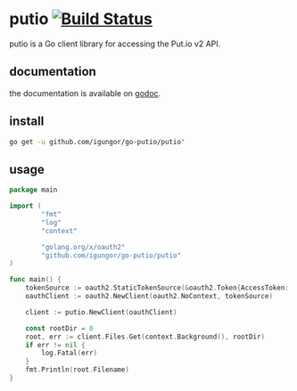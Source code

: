 # putio  [![Build Status](https://travis-ci.org/igungor/go-putio.svg?branch=master)](https://travis-ci.org/igungor/go-putio)

putio is a Go client library for accessing the Put.io v2 API.

## documentation

the documentation is available on [godoc](http://godoc.org/github.com/igungor/go-putio/putio).

## install

```sh
go get -u github.com/igungor/go-putio/putio"
```

## usage

```go
package main

import (
        "fmt"
        "log"
        "context"

        "golang.org/x/oauth2"
        "github.com/igungor/go-putio/putio"
)

func main() {
    tokenSource := oauth2.StaticTokenSource(&oauth2.Token{AccessToken: "<YOUR-TOKEN-HERE>"})
    oauthClient := oauth2.NewClient(oauth2.NoContext, tokenSource)

    client := putio.NewClient(oauthClient)

    const rootDir = 0
    root, err := client.Files.Get(context.Background(), rootDir)
    if err != nil {
        log.Fatal(err)
    }
    fmt.Println(root.Filename)
}
```
